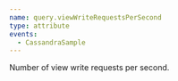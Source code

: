 ```yaml
---
name: query.viewWriteRequestsPerSecond
type: attribute
events:
  - CassandraSample
---
```


Number of view write requests per second.
